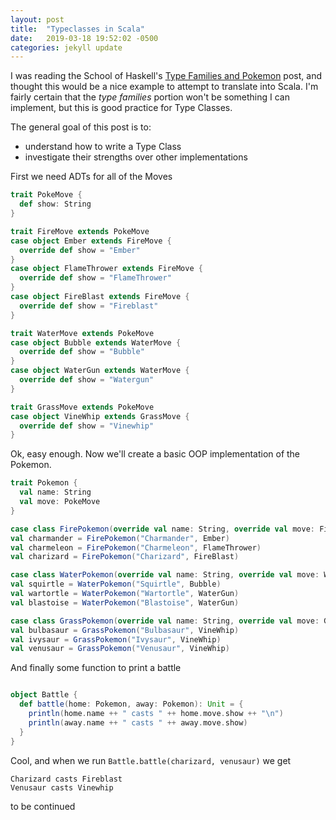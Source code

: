 ```yaml
---
layout: post
title:  "Typeclasses in Scala"
date:   2019-03-18 19:52:02 -0500
categories: jekyll update
---
```

I was reading the School of Haskell's [Type Families and
Pokemon](https://www.schoolofhaskell.com/school/to-infinity-and-beyond/pick-of-the-week/type-families-and-pokemon)
post, and thought this would be a nice example to attempt to translate into
Scala. I'm fairly certain that the *type families* portion won't be something I
can implement, but this is good practice for Type Classes.

The general goal of this post is to:

 * understand how to write a Type Class
 * investigate their strengths over other implementations

First we need ADTs for all of the Moves

```scala
trait PokeMove {
  def show: String
}

trait FireMove extends PokeMove
case object Ember extends FireMove {
  override def show = "Ember"
}
case object FlameThrower extends FireMove {
  override def show = "FlameThrower"
}
case object FireBlast extends FireMove {
  override def show = "Fireblast"
}

trait WaterMove extends PokeMove
case object Bubble extends WaterMove {
  override def show = "Bubble"
}
case object WaterGun extends WaterMove {
  override def show = "Watergun"
}

trait GrassMove extends PokeMove
case object VineWhip extends GrassMove {
  override def show = "Vinewhip"
}
```

Ok, easy enough. Now we'll create a basic OOP implementation of the Pokemon.

```scala
trait Pokemon {
  val name: String
  val move: PokeMove
}

case class FirePokemon(override val name: String, override val move: FireMove) extends Pokemon
val charmander = FirePokemon("Charmander", Ember)
val charmeleon = FirePokemon("Charmeleon", FlameThrower)
val charizard = FirePokemon("Charizard", FireBlast)

case class WaterPokemon(override val name: String, override val move: WaterMove) extends Pokemon
val squirtle = WaterPokemon("Squirtle", Bubble)
val wartortle = WaterPokemon("Wartortle", WaterGun)
val blastoise = WaterPokemon("Blastoise", WaterGun)

case class GrassPokemon(override val name: String, override val move: GrassMove) extends Pokemon
val bulbasaur = GrassPokemon("Bulbasaur", VineWhip)
val ivysaur = GrassPokemon("Ivysaur", VineWhip)
val venusaur = GrassPokemon("Venusaur", VineWhip)
```

And finally some function to print a battle

```scala

object Battle {
  def battle(home: Pokemon, away: Pokemon): Unit = {
    println(home.name ++ " casts " ++ home.move.show ++ "\n")
    println(away.name ++ " casts " ++ away.move.show)
  }
}
```

Cool, and when we run `Battle.battle(charizard, venusaur)` we get

```
Charizard casts Fireblast
Venusaur casts Vinewhip
```

to be continued
